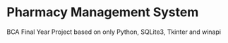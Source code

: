 # Pharmacy Management System
 BCA Final Year Project based on only Python, SQLite3, Tkinter and winapi
